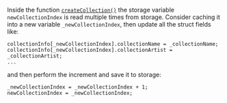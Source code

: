 Inside the function [`createCollection()`](https://github.com/code-423n4/2023-10-nextgen/blob/8b518196629faa37eae39736837b24926fd3c07c/smart-contracts/NextGenCore.sol#L130C14-L130C30) the storage variable `newCollectionIndex` is read multiple times from storage. Consider caching it into a new variable `_newCollectionIndex`, then update all the struct fields like:

    collectionInfo[_newCollectionIndex].collectionName = _collectionName;
    collectionInfo[_newCollectionIndex].collectionArtist = _collectionArtist;
    ...

and then perform the increment and save it to storage:

    _newCollectionIndex = _newCollectionIndex + 1;
    newCollectionIndex = _newCollectionIndex;

